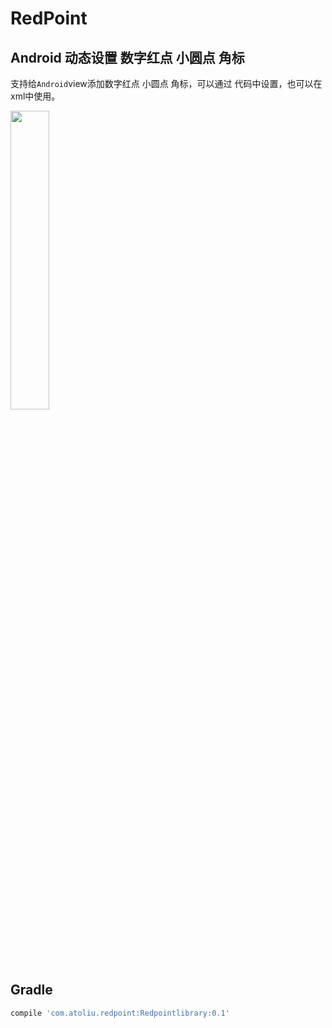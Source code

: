 # RedPoint

## Android 动态设置  数字红点 小圆点  角标

支持给`Android`view添加数字红点 小圆点 角标，可以通过 代码中设置，也可以在xml中使用。

<img src="https://github.com/atoliu/RedPoint/blob/master/gif/redpoint15.gif" width="35%" hegiht="35%" align=center />

## Gradle

``` groovy
compile 'com.atoliu.redpoint:Redpointlibrary:0.1'
```

